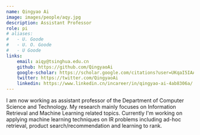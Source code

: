 ```yaml
---
name: Qingyao Ai
image: images/people/aqy.jpg
description: Assistant Professor
role: pi
# aliases:
#   - U. Goode
#   - U. O. Goode
#   - U Goode
links:
    email: aiqy@tsinghua.edu.cn
    github: https://github.com/QingyaoAi
    google-scholar: https://scholar.google.com/citations?user=UKqaI5IAAAAJ&hl=en
    twitter: https://twitter.com/QingyaoAi
    linkedin: https://www.linkedin.cn/incareer/in/qingyao-ai-4ab8306a/
---
```


I am now working as assistant professor of the Department of Computer Science and Technology. My research mainly focuses on Information Retrieval and Machine Learning related topics. Currently I'm working on applying machine learning techniques on IR problems including ad-hoc retrieval, product search/recommendation and learning to rank. 